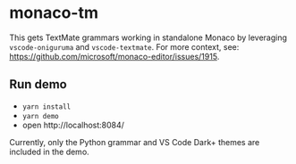 # monaco-tm

This gets TextMate grammars working in standalone Monaco by leveraging
`vscode-oniguruma` and `vscode-textmate`. For more context, see:
https://github.com/microsoft/monaco-editor/issues/1915.

## Run demo

- `yarn install`
- `yarn demo`
- open http://localhost:8084/

Currently, only the Python grammar and VS Code Dark+ themes are included in the
demo.
